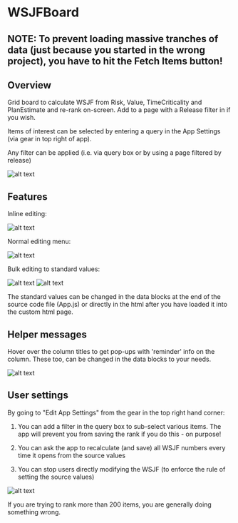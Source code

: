 WSJFBoard
=========================

## NOTE: To prevent loading massive tranches of data (just because you started in the wrong project), you have to hit the Fetch Items button!

## Overview
Grid board to calculate WSJF from Risk, Value, TimeCriticality and PlanEstimate and re-rank on-screen.  Add to a page with a Release filter in if you wish.

Items of interest can be selected by entering a query in the App Settings (via gear in top right of app).

Any filter can be applied (i.e. via query box or by using a page filtered by release)

![alt text](https://github.com/nikantonelli/WSJFBoard/blob/User-Stories/images/overview.png)

## Features

Inline editing:

![alt text](https://github.com/nikantonelli/WSJFBoard/blob/User-Stories/images/inline%20editing.jpg)

Normal editing menu:

![alt text](https://github.com/nikantonelli/WSJFBoard/blob/User-Stories/images/normal%20edit%20menu.png)

Bulk editing to standard values:

![alt text](https://github.com/nikantonelli/WSJFBoard/blob/User-Stories/images/Bulk%20edit%20menu.png)
![alt text](https://github.com/nikantonelli/WSJFBoard/blob/User-Stories/images/fibonacci.jpg)

The standard values can be changed in the data blocks at the end of the source code file (App.js) or directly in the html after you have loaded it into the custom html page.

## Helper messages

Hover over the column titles to get pop-ups with 'reminder' info on the column. These too, can be changed in the data blocks to your needs.

![alt text](https://github.com/nikantonelli/WSJFBoard/blob/User-Stories/images/hoverhelp.png)

## User settings

By going to "Edit App Settings" from the gear in the top right hand corner:

1. You can add a filter in the query box to sub-select various items. The app will prevent you from saving the rank if you do this - on purpose!

2. You can ask the app to recalculate (and save) all WSJF numbers every time it opens from the source values

3. You can stop users directly modifying the WSJF (to enforce the rule of setting the source values)

![alt text](https://github.com/nikantonelli/WSJFBoard/blob/master/images/options.png)

If you are trying to rank more than 200 items, you are generally doing something wrong.


